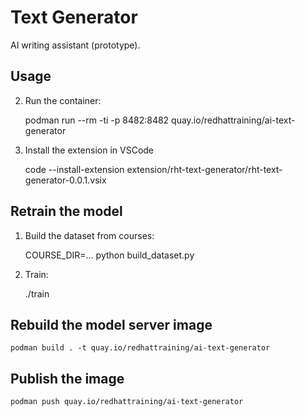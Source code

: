 # Text Generator

AI writing assistant (prototype).

## Usage

2. Run the container:

    podman run --rm -ti -p 8482:8482 quay.io/redhattraining/ai-text-generator

3. Install the extension in VSCode

    code --install-extension extension/rht-text-generator/rht-text-generator-0.0.1.vsix

## Retrain the model

1. Build the dataset from courses:

    COURSE_DIR=... python build_dataset.py

2. Train:

    ./train

## Rebuild the model server image

    podman build . -t quay.io/redhattraining/ai-text-generator

## Publish the image

    podman push quay.io/redhattraining/ai-text-generator
